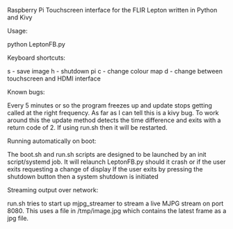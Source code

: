 Raspberry Pi Touchscreen interface for the FLIR Lepton written in Python and Kivy

Usage:

python LeptonFB.py

Keyboard shortcuts:

s - save image
h - shutdown pi
c - change colour map
d - change between touchscreen and HDMI interface

Known bugs:

Every 5 minutes or so the program freezes up and update stops getting called at the right frequency.
As far as I can tell this is a kivy bug. To work around this the update method detects the time difference and 
exits with a return code of 2. If using run.sh then it will be restarted. 

Running automatically on boot:

The boot.sh and run.sh scripts are designed to be launched by an init script/systemd job. 
It will relaunch LeptonFB.py should it crash or if the user exits requesting a change of display
If the user exits by pressing the shutdown button then a system shutdown is initiated

Streaming output over network:

run.sh tries to start up mjpg_streamer to stream a live MJPG stream on port 8080. This uses a file in /tmp/image.jpg
which contains the latest frame as a jpg file. 